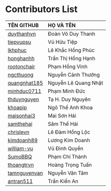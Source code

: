 # Contributors List

| TÊN GITHUB                                             | HỌ VÀ TÊN                      |
|:-------------------------------------------------------|:-------------------------------|
| [duythanhvn](https://github.com/duythanhvn)            | Đoàn Võ Duy Thanh              |
| [tiepvupsu](https://github.com/tiepvupsu)              | Vũ Hữu Tiệp                    |
| [lkhphuc](https://github.com/lkhphuc)                  | Lê Khắc Hồng Phúc              |
| [honghanhh](https://github.com/honghanhh)              | Trần Thị Hồng Hạnh             |
| [rootonchair](https://github.com/rootonchair)          | Phạm Hồng Vinh                 |
| [ngcthuong](https://github.com/ngcthuong)              | Nguyễn Cảnh Thướng             |
| [quangnhat185](https://github.com/quangnhat185)        | Nguyễn Lê Quang Nhật           |
| [minhduc0711](https://github.com/minhduc0711)          | Phạm Minh Đức                  |
| [thduynguyen](https://github.com/thduynguyen)          | Tạ H. Duy Nguyên               |
| [khoapip](https://github.com/khoapip)                  | Ngô Thế Anh Khoa               |
| [maisonhai3](https://github.com/maisonhai3)            | Mai Sơn Hải                    |
| [samthehai](https://github.com/samthehai)              | Sâm Thế Hải                    |
| [chrislevn](https://github.com/chrislevn)              | Lê Đàm Hồng Lộc                |
| [kimdoanh89](https://github.com/kimdoanh89)            | Lương Kim Doanh                |
| [william-vu](https://github.com/william-vu)            | Vũ Đình Quyền                  |
| [SumoBBQ](https://github.com/SumoBBQ)                  | Phạm Chí Thành                 |
| [thoangtrvn](https://github.com/thoangtrvn)            | Hoàng Trọng Tuấn               |
| [tamnguyenvan](https://github.com/tamnguyenvan)        | Nguyễn Văn Tâm                 |
| [antran511](https://github.com/antran511)              | Trần Kiến An                   |